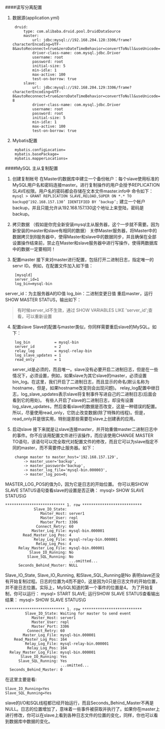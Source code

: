 ####读写分离配置
1. 数据源(application.yml)

        druid:
            type: com.alibaba.druid.pool.DruidDataSource
            master:
                url: jdbc:mysql://192.168.204.128:3306/frame?characterEncoding=UTF-8&autoReconnect=true&zeroDateTimeBehavior=convertToNull&useUnicode=true
                driver-class-name: com.mysql.jdbc.Driver
                username: root
                password: root
                initial-size: 5
                min-idle: 1
                max-active: 100
                test-on-borrow: true
            slave:
                url: jdbc:mysql://192.168.204.129:3306/frame?characterEncoding=UTF-8&autoReconnect=true&zeroDateTimeBehavior=convertToNull&useUnicode=true&characterEncoding=utf-8
                driver-class-name: com.mysql.jdbc.Driver
                username: root
                password: root
                initial-size: 5
                min-idle: 1
                max-active: 100
                test-on-borrow: true

2. Mybatis配置
        
        mybatis.configLocation=
        mybatis.basePackage=
        mybatis.mapperLocations=
        
        
####MySQL 主从复制配置
1. 创建复制帐号
在Master的数据库中建立一个备份帐户：每个slave使用标准的MySQL用户名和密码连接master。进行复制操作的用户会授予REPLICATION SLAVE权限。用户名的密码都会存储在文本文件master.info中
命令如下：
`mysql > GRANT REPLICATION SLAVE,RELOAD,SUPER ON *.* TO backup@’192.168.157.130’ IDENTIFIED BY ‘backup’;`
建立一个帐户backup，并且只能允许从192.168.157.130这个地址上来登陆，密码是backup。

2. 拷贝数据
（假如是你完全新安装mysql主从服务器，这个一步就不需要。因为新安装的master和slave有相同的数据）
关停Master服务器，将Master中的数据拷贝到B服务器中，使得Master和slave中的数据同步，并且确保在全部设置操作结束前，禁止在Master和slave服务器中进行写操作，使得两数据库中的数据一定要相同！

3. 配置master
接下来对master进行配置，包括打开二进制日志，指定唯一的servr ID。例如，在配置文件加入如下值：

        [mysqld]
        server_id=1
        log_bin=mysql-bin
server_id：为主服务器A的ID值
log_bin：二进制变更日值
重启master，运行SHOW MASTER STATUS，输出如下：

>有时候server_id不生效，通过 SHOW VARIABLES LIKE 'server_id';查看，可以重新设置


4. 配置slave
Slave的配置与master类似，你同样需要重启slave的MySQL。如下：

        log_bin           = mysql-bin
        server_id         = 2
        relay_log         = mysql-relay-bin
        log_slave_updates = 1
        read_only         = 1
    server_id是必须的，而且唯一。slave没有必要开启二进制日志，但是在一些情况下，必须设置，例如，如果slave为其它slave的master，必须设置bin_log。在这里，我们开启了二进制日志，而且显示的命名(默认名称为hostname，但是，如果hostname改变则会出现问题)。
relay_log配置中继日志，log_slave_updates表示slave将复制事件写进自己的二进制日志(后面会看到它的用处)。
有些人开启了slave的二进制日志，却没有设置log_slave_updates，然后查看slave的数据是否改变，这是一种错误的配置。所以，尽量使用read_only，它防止改变数据(除了特殊的线程)。但是，read_only并是很实用，特别是那些需要在slave上创建表的应用。

5. 启动slave
接下来就是让slave连接master，并开始重做master二进制日志中的事件。你不应该用配置文件进行该操作，而应该使用CHANGE MASTER TO语句，该语句可以完全取代对配置文件的修改，而且它可以为slave指定不同的master，而不需要停止服务器。如下：

        change master to master_host='192.168.157.129',
            -> master_user='backup',
            -> master_password='backup',
            -> master_log_file='mysql-bin.000003',
            -> master_log_pos=0;
MASTER_LOG_POS的值为0，因为它是日志的开始位置。
你可以用SHOW SLAVE STATUS语句查看slave的设置是否正确：
mysql> SHOW SLAVE STATUS\G
	
	*************************** 1. row ***************************
	             Slave_IO_State:
	                Master_Host: server1
	                Master_User: repl
	                Master_Port: 3306
	              Connect_Retry: 60
	            Master_Log_File: mysql-bin.000001
	        Read_Master_Log_Pos: 4
	             Relay_Log_File: mysql-relay-bin.000001
	              Relay_Log_Pos: 4
	      Relay_Master_Log_File: mysql-bin.000001
	           Slave_IO_Running: No
	          Slave_SQL_Running: No
	                             ...omitted...
	      Seconds_Behind_Master: NULL

Slave_IO_State, Slave_IO_Running, 和Slave_SQL_Running是No
表明slave还没有开始复制过程。日志的位置为4而不是0，这是因为0只是日志文件的开始位置，并不是日志位置。实际上，MySQL知道的第一个事件的位置是4。
为了开始复制，你可以运行：
mysql> START SLAVE;
运行SHOW SLAVE STATUS查看输出结果：
mysql> SHOW SLAVE STATUS\G

	*************************** 1. row ***************************
             Slave_IO_State: Waiting for master to send event
                Master_Host: server1
                Master_User: repl
                Master_Port: 3306
              Connect_Retry: 60
            Master_Log_File: mysql-bin.000001
        Read_Master_Log_Pos: 164
             Relay_Log_File: mysql-relay-bin.000001
              Relay_Log_Pos: 164
      Relay_Master_Log_File: mysql-bin.000001
           Slave_IO_Running: Yes
          Slave_SQL_Running: Yes
                             ...omitted...
      Seconds_Behind_Master: 0

在这里主要是看:
                  
	Slave_IO_Running=Yes
	Slave_SQL_Running=Yes
slave的I/O和SQL线程都已经开始运行，而且Seconds_Behind_Master不再是NULL。日志的位置增加了，意味着一些事件被获取并执行了。如果你在master上进行修改，你可以在slave上看到各种日志文件的位置的变化，同样，你也可以看到数据库中数据的变化。